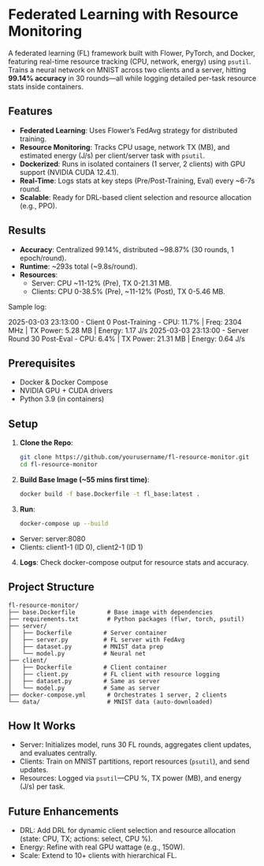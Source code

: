 # Federated Learning with Resource Monitoring

A federated learning (FL) framework built with Flower, PyTorch, and Docker, featuring real-time resource tracking (CPU, network, energy) using `psutil`. Trains a neural network on MNIST across two clients and a server, hitting **99.14% accuracy** in 30 rounds—all while logging detailed per-task resource stats inside containers.

## Features

- **Federated Learning**: Uses Flower’s FedAvg strategy for distributed training.
- **Resource Monitoring**: Tracks CPU usage, network TX (MB), and estimated energy (J/s) per client/server task with `psutil`.
- **Dockerized**: Runs in isolated containers (1 server, 2 clients) with GPU support (NVIDIA CUDA 12.4.1).
- **Real-Time**: Logs stats at key steps (Pre/Post-Training, Eval) every ~6-7s round.
- **Scalable**: Ready for DRL-based client selection and resource allocation (e.g., PPO).

## Results

- **Accuracy**: Centralized 99.14%, distributed ~98.87% (30 rounds, 1 epoch/round).
- **Runtime**: ~293s total (~9.8s/round).
- **Resources**:
  - Server: CPU ~11-12% (Pre), TX 0-21.31 MB.
  - Clients: CPU 0-38.5% (Pre), ~11-12% (Post), TX 0-5.46 MB.

Sample log:

2025-03-03 23:13:00 - Client 0 Post-Training - CPU: 11.7% | Freq: 2304 MHz | TX Power: 5.28 MB | Energy: 1.17 J/s
2025-03-03 23:13:00 - Server Round 30 Post-Eval - CPU: 6.4% | TX Power: 21.31 MB | Energy: 0.64 J/s


## Prerequisites

- Docker & Docker Compose
- NVIDIA GPU + CUDA drivers
- Python 3.9 (in containers)

## Setup

1. **Clone the Repo**:
   ```bash
   git clone https://github.com/yourusername/fl-resource-monitor.git
   cd fl-resource-monitor

2. **Build Base Image (~55 mins first time)**:
   ```bash
   docker build -f base.Dockerfile -t fl_base:latest .

3. **Run**:
   ```bash
   docker-compose up --build

- Server: server:8080
- Clients: client1-1 (ID 0), client2-1 (ID 1)
4. **Logs**: Check docker-compose output for resource stats and accuracy.

## Project Structure

```
fl-resource-monitor/
├── base.Dockerfile         # Base image with dependencies
├── requirements.txt        # Python packages (flwr, torch, psutil)
├── server/
│   ├── Dockerfile         # Server container
│   ├── server.py          # FL server with FedAvg
│   ├── dataset.py         # MNIST data prep
│   └── model.py           # Neural net
├── client/
│   ├── Dockerfile         # Client container
│   ├── client.py          # FL client with resource logging
│   ├── dataset.py         # Same as server
│   └── model.py           # Same as server
├── docker-compose.yml      # Orchestrates 1 server, 2 clients
└── data/                   # MNIST data (auto-downloaded)
```
## How It Works
- Server: Initializes model, runs 30 FL rounds, aggregates client updates, and evaluates centrally.
- Clients: Train on MNIST partitions, report resources (`psutil`), and send updates.
- Resources: Logged via `psutil`—CPU %, TX power (MB), and energy (J/s) per task.

## Future Enhancements
- DRL: Add DRL for dynamic client selection and resource allocation (state: CPU, TX; actions: select, CPU %).
- Energy: Refine with real GPU wattage (e.g., 150W).
- Scale: Extend to 10+ clients with hierarchical FL.
